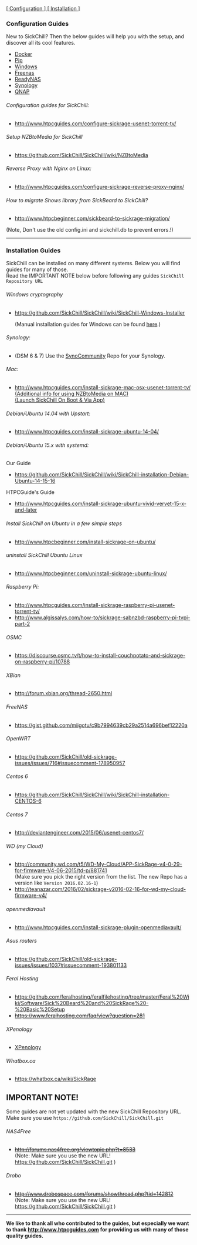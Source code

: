 [ [ Configuration ] ](#Configuration-Guides) [ [ Installation ] ](#Installation-Guides)

### Configuration Guides

New to SickChill? Then the below guides will help you with the setup, and discover all its cool features.

- [Docker](https://github.com/SickChill/SickChill/wiki/Docker)
- [Pip](https://github.com/SickChill/SickChill/wiki/Pip)
- [Windows](https://github.com/SickChill/SickChillInstaller/releases/latest)
- [Freenas](https://github.com/SickChill/SickChill/wiki/Freenas)
- [ReadyNAS](https://github.com/SickChill/SickChill/wiki/ReadyNAS)
- [Synology](https://github.com/SickChill/SickChill/wiki/Synology)
- [QNAP](https://github.com/OneCDOnly/sherpa)

###### Configuration guides for SickChill:

- http://www.htpcguides.com/configure-sickrage-usenet-torrent-tv/

###### Setup NZBtoMedia for SickChill

- https://github.com/SickChill/SickChill/wiki/NZBtoMedia

###### Reverse Proxy with Nginx on Linux:

- http://www.htpcguides.com/configure-sickrage-reverse-proxy-nginx/

###### How to migrate Shows library from SickBeard to SickChill?

- http://www.htpcbeginner.com/sickbeard-to-sickrage-migration/

(Note, Don't use the old config.ini and sickchill.db to prevent errors.!)

---

### Installation Guides

SickChill can be installed on many different systems. Below you will find guides for many of those.  
Read the IMPORTANT NOTE below before following any guides `SickChill Repository URL`

###### Windows cryptography

- https://github.com/SickChill/SickChill/wiki/SickChill-Windows-Installer

  (Manual installation guides for Windows can be found [here](https://github.com/SickChill/SickChill/wiki/SickChill-Windows-Installer#manual-installation-guides-for-windows).)

###### Synology:

- (DSM 6 & 7) Use the [SynoCommunity](https://synocommunity.com/#easy-install) Repo for your Synology.

###### Mac:

- http://www.htpcguides.com/install-sickrage-mac-osx-usenet-torrent-tv/  
  [(Additional info for using NZBtoMedia on MAC)](https://gist.github.com/XxUnkn0wnxX/bf3d848232f4a71b6556)  
  [(Launch SickChill On Boot & Via App)](https://gist.github.com/XxUnkn0wnxX/d199daecc5c414174cf9)

###### Debian/Ubuntu 14.04 with Upstart:

- http://www.htpcguides.com/install-sickrage-ubuntu-14-04/

###### Debian/Ubuntu 15.x with systemd:

Our Guide

- https://github.com/SickChill/SickChill/wiki/SickChill-installation-Debian-Ubuntu-14-15-16

HTPCGuide's Guide

- http://www.htpcguides.com/install-sickrage-ubuntu-vivid-vervet-15-x-and-later

###### Install SickChill on Ubuntu in a few simple steps

- http://www.htpcbeginner.com/install-sickrage-on-ubuntu/

###### uninstall SickChill Ubuntu Linux

- http://www.htpcbeginner.com/uninstall-sickrage-ubuntu-linux/

###### Raspberry Pi:

- http://www.htpcguides.com/install-sickrage-raspberry-pi-usenet-torrent-tv/
- http://www.algissalys.com/how-to/sickrage-sabnzbd-raspberry-pi-tvpi-part-2

###### OSMC

- https://discourse.osmc.tv/t/how-to-install-couchpotato-and-sickrage-on-raspberry-pi/10788

###### XBian

- http://forum.xbian.org/thread-2650.html

###### FreeNAS

- https://gist.github.com/miigotu/c9b7994639cb29a2514a696bef12220a

###### OpenWRT

- https://github.com/SickChill/old-sickrage-issues/issues/716#issuecomment-178950957

###### Centos 6

- https://github.com/SickChill/SickChill/wiki/SickChill-installation-CENTOS-6

###### Centos 7

- http://deviantengineer.com/2015/06/usenet-centos7/

###### WD (my Cloud)

- http://community.wd.com/t5/WD-My-Cloud/APP-SickRage-v4-0-29-for-firmware-V4-06-2015/td-p/881741  
  (Make sure you pick the right version from the list. The new Repo has a version like `Version 2016.02.16-1`)
- http://teanazar.com/2016/02/sickrage-v2016-02-16-for-wd-my-cloud-firmware-v4/

###### openmediavault

- http://www.htpcguides.com/install-sickrage-plugin-openmediavault/

###### Asus routers

- https://github.com/SickChill/old-sickrage-issues/issues/1037#issuecomment-193801133

###### Feral Hosting

- https://github.com/feralhosting/feralfilehosting/tree/master/Feral%20Wiki/Software/Sick%20Beard%20and%20SickRage%20-%20Basic%20Setup
- ~~https://www.feralhosting.com/faq/view?question=281~~

###### XPenology

- [XPenology](https://idmedia.no/general/sickrage-dead-long-live-sickrage/)

###### Whatbox.ca

- https://whatbox.ca/wiki/SickRage

## IMPORTANT NOTE!

Some guides are not yet updated with the new SickChill Repository URL.  
Make sure you use `https://github.com/SickChill/SickChill.git`

###### NAS4Free

- ~~http://forums.nas4free.org/viewtopic.php?t=8533~~  
  (Note: Make sure you use the new URL! https://github.com/SickChill/SickChill.git )

###### Drobo

- ~~http://www.drobospace.com/forums/showthread.php?tid=142812~~  
  (Note: Make sure you use the new URL! https://github.com/SickChill/SickChill.git )

---

**We like to thank all who contributed to the guides, but especially we want to thank http://www.htpcguides.com for providing us with many of those quality guides.**
